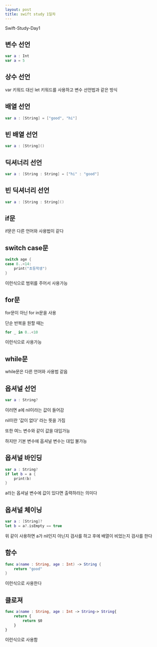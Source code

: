 ```yaml
---
layout: post
title: swift study 1일차
---
```


Swift-Study-Day1

## 변수 선언

```swift
var a : Int
var a = 5
```

## 상수 선언

var 키워드 대신 let 키워드를 사용하고 변수 선언법과 같은 방식

## 배열 선언

```swift
var a : [String] = ["good", "hi"]
```

## 빈 배열 선언

```swift
var a : [String]()
```

## 딕셔너리 선언

```swift
var a : [String : String] = ["hi" : "good"]
```

## 빈 딕셔너리 선언

```swift
var a : [String : String]()
```

## if문

if문은 다른 언어와 사용법이 같다

## switch case문

```swift
switch age {
case 8..<14:
    print("초등학생")
}
```

이런식으로 범위를 주어서 사용가능

## for문

for문이 아닌 for in문을 사용

단순 반복을 원할 때는

```swift
for _ in 0..<10
```

이런식으로 사용가능

## while문

while문은 다른 언어와 사용법 같음

## 옵셔널 선언

```swift
var a : String?
```

이러면 a에 nil이라는 값이 들어감

nil이란 '값이 없다' 라는 뜻을 가짐

또한 여느 변수와 같이 값을 대입가능

하지만 기본 변수에 옵셔널 변수는 대입 불가능

## 옵셔널 바인딩

```swift
var a : String?
if let b = a {
    print(b)
}
```

a라는 옵셔널 변수에 값이 있다면 출력하라는 의미다

## 옵셔널 체이닝

```swift
var a : [String]?
let b = a?.isEmpty == true
```

위 같이 사용하면 a가 nil인지 아닌지 검사를 하고 후에 배열이 비었는지 검사를 한다

## 함수

```swift
func a(name : String, age : Int) -> String {
    return "good"
}
```

이런식으로 사용한다

## 클로져

```swift
func a(name : String, age : Int -> String-> String{
    return {
        return $0
    }
}
```

이런식으로 사용함
